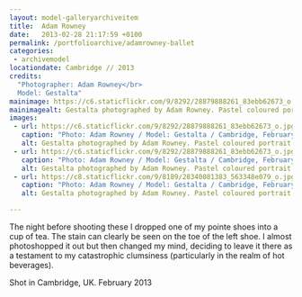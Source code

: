 ```yaml
---
layout: model-galleryarchiveitem
title:  Adam Rowney
date:   2013-02-28 21:17:59 +0100
permalink: /portfolioarchive/adamrowney-ballet
categories:
 - archivemodel
locationdate: Cambridge // 2013
credits:
  "Photographer: Adam Rowney</br>
  Model: Gestalta"
mainimage: https://c6.staticflickr.com/9/8292/28879888261_83ebb62673_o.jpg
mainimagealt: Gestalta photographed by Adam Rowney. Pastel coloured portrait of a nude ballet dancer
images:
 - url: https://c6.staticflickr.com/9/8292/28879888261_83ebb62673_o.jpg
   caption: "Photo: Adam Rowney / Model: Gestalta / Cambridge, February 2013"
   alt: Gestalta photographed by Adam Rowney. Pastel coloured portrait of a nude ballet dancer
 - url: https://c6.staticflickr.com/9/8292/28879888261_83ebb62673_o.jpg
   caption: "Photo: Adam Rowney / Model: Gestalta / Cambridge, February 2013"
   alt: Gestalta photographed by Adam Rowney. Pastel coloured portrait of a nude ballet dancer
 - url: https://c8.staticflickr.com/9/8189/28340081383_563348e079_o.jpg
   caption: "Photo: Adam Rowney / Model: Gestalta / Cambridge, February 2013"
   alt: Gestalta photographed by Adam Rowney. Pastel coloured portrait of a nude ballet dancer

---
```

The night before shooting these I dropped one of my pointe shoes into a cup of tea.  The stain can clearly be seen on the toe of the left shoe.  I almost photoshopped it out but then changed my mind, deciding to leave it there as a testament to my catastrophic clumsiness (particularly in the realm of hot beverages).

Shot in Cambridge, UK. February 2013
